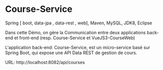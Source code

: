 # Course-Service
Spring [ boot, data-jpa , data-rest , web], Maven, MySQL, JDK8, Eclipse

Dans cette Démo, on gère la Communication entre deux applications back-end et front-end (resp. Course-Service et VueJS3-CourseWeb)

L'application back-end: Course-Service, est un micro-service basé sur Spring Boot, qui expose une API Data REST de gestion de cours.

URL: http://localhost:8082/api/courses
